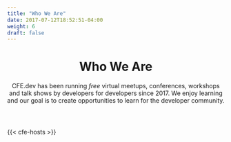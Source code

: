 ```yaml
---
title: "Who We Are"
date: 2017-07-12T18:52:51-04:00
weight: 6
draft: false
---
```


<!-- markdownlint-disable -->
<main class="mb-20">
  <header class="container max-w-3xl px-6 py-12 mx-auto">
    <h1 class="my-2 text-5xl font-bold">Who We Are</h1>
    <p class="text-xl">CFE.dev has been running <em>free</em> virtual meetups, conferences, workshops and talk shows by developers for developers since 2017. We enjoy learning and our goal is to create opportunities to learn for the developer community.</p>
  </header>

  <div class="container max-w-3xl px-6 mx-auto">
    <div class="content">
<!-- markdownlint-restore -->

{{< cfe-hosts >}}

<!-- markdownlint-disable -->
  </div>
</main>
<!-- markdownlint-restore -->